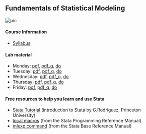 ## Fundamentals of Statistical Modeling

<img src="https://i.ibb.co/Wf2w76H/pic.png" alt="pic" border="0">

#### Course Information

* [Syllabus](http://www.imm.ki.se/biostatistics/courses/fsm/Syllabus.pdf)

#### Lab material

* Monday: [pdf](https://anddis.github.io/fsm/pdf/lab1.pdf), [pdf_q](https://anddis.github.io/fsm/pdf/lab1_q.pdf), [do](https://anddis.github.io/fsm/do/lab1.do)
* Tuesday: [pdf](https://anddis.github.io/fsm/pdf/lab2.pdf), [pdf_q](https://anddis.github.io/fsm/pdf/lab2_q.pdf), [do](https://anddis.github.io/fsm/do/lab2.do)
* Wednesday: [pdf](https://anddis.github.io/fsm/pdf/lab3.pdf), [pdf_q](https://anddis.github.io/fsm/pdf/lab3_q.pdf), [do](https://anddis.github.io/fsm/do/lab3.do)
* Thursday: [pdf](https://anddis.github.io/fsm/pdf/lab4.pdf), [pdf_q](https://anddis.github.io/fsm/pdf/lab4_q.pdf), [do](https://anddis.github.io/fsm/do/lab4.do)
* Friday: [pdf](https://anddis.github.io/fsm/pdf/lab5.pdf), [pdf_q](https://anddis.github.io/fsm/pdf/lab5_q.pdf), [do](https://anddis.github.io/fsm/do/lab5.do)

#### Free resources to help you learn and use Stata

* [Stata Tutorial](http://data.princeton.edu/stata/) (introduction to Stata by G.Rodriguez, Princeton University)
* [local macros](http://www.stata.com/manuals13/pmacro.pdf) (from the Stata Programming Reference Manual)
* [mlexp command](http://www.stata.com/manuals14/rmlexp.pdf) (from the Stata Base Reference Manual)